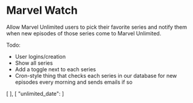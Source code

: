 # Marvel Watch

Allow Marvel Unlimited users to pick their favorite series and notify them when new episodes of those series come to Marvel Unlimited.

Todo:
- User logins/creation
- Show all series
- Add a toggle next to each series
- Cron-style thing that checks each series in our database for new episodes every morning and sends emails if so

[
],
[
    "unlimited_date": 
]

